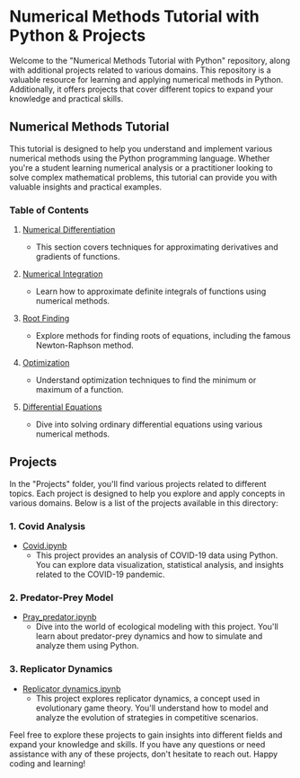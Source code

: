# Numerical Methods Tutorial with Python & Projects

Welcome to the "Numerical Methods Tutorial with Python" repository, along with additional projects related to various domains. This repository is a valuable resource for learning and applying numerical methods in Python. Additionally, it offers projects that cover different topics to expand your knowledge and practical skills.

## Numerical Methods Tutorial

This tutorial is designed to help you understand and implement various numerical methods using the Python programming language. Whether you're a student learning numerical analysis or a practitioner looking to solve complex mathematical problems, this tutorial can provide you with valuable insights and practical examples.

### Table of Contents

1. [Numerical Differentiation](1%20-%20Numerical%20Differentiation.ipynb)
   - This section covers techniques for approximating derivatives and gradients of functions.

2. [Numerical Integration](2%20-%20Numerical%20Integration.ipynb)
   - Learn how to approximate definite integrals of functions using numerical methods.

3. [Root Finding](3%20-%20Root%20Finding.ipynb)
   - Explore methods for finding roots of equations, including the famous Newton-Raphson method.

4. [Optimization](4%20-%20Optimization.ipynb)
   - Understand optimization techniques to find the minimum or maximum of a function.

5. [Differential Equations](5%20-%20Differential%20Equations.ipynb)
   - Dive into solving ordinary differential equations using various numerical methods.

## Projects

In the "Projects" folder, you'll find various projects related to different topics. Each project is designed to help you explore and apply concepts in various domains. Below is a list of the projects available in this directory:

### 1. Covid Analysis
- [Covid.ipynb](projects/Covid.ipynb)
  - This project provides an analysis of COVID-19 data using Python. You can explore data visualization, statistical analysis, and insights related to the COVID-19 pandemic.

### 2. Predator-Prey Model
- [Pray_predator.ipynb](Projects/Pray_predator.ipynb)
  - Dive into the world of ecological modeling with this project. You'll learn about predator-prey dynamics and how to simulate and analyze them using Python.

### 3. Replicator Dynamics
- [Replicator dynamics.ipynb](Projects/Pray_predator.ipynb)
  - This project explores replicator dynamics, a concept used in evolutionary game theory. You'll understand how to model and analyze the evolution of strategies in competitive scenarios.

Feel free to explore these projects to gain insights into different fields and expand your knowledge and skills. If you have any questions or need assistance with any of these projects, don't hesitate to reach out. Happy coding and learning!

